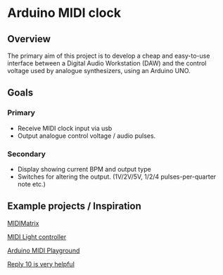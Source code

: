 # Arduino MIDI clock

## Overview

The primary aim of this project is to develop a cheap and easy-to-use interface between a Digital Audio Workstation (DAW) and the control voltage used by analogue synthesizers, using an Arduino UNO.

## Goals

### Primary

 * Receive MIDI clock input via usb
 * Output analogue control voltage / audio pulses. 

### Secondary

 * Display showing current BPM and output type
 * Switches for altering the output. (1V/2V/5V, 1/2/4 pulses-per-quarter note etc.)
 
## Example projects / Inspiration
[MIDIMatrix](http://www.erikoostveen.co.uk/#anchor2)

[MIDI Light controller](https://www.youtube.com/watch?v=98BkaUU0cMQ)

[Arduino MIDI Playground](http://playground.arduino.cc/Main/MIDILibrary)

[Reply 10 is very helpful](http://forum.arduino.cc/index.php/topic,52076.0.html)
